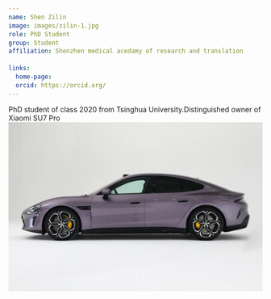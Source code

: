 ```yaml
---
name: Shen Zilin
image: images/zilin-1.jpg
role: PhD Student
group: Student
affiliation: Shenzhen medical acedamy of research and translation 

links:
  home-page: 
  orcid: https://orcid.org/
---
```


PhD student of class 2020 from Tsinghua University.Distinguished owner of Xiaomi SU7 Pro ![xiaomi](../images/xiaomi.jpg)
